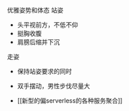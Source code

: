 优雅姿势和体态
站姿
- 头平视前方，不低不仰
- 挺胸收腹
- 肩膀后缩并下沉

走姿
- 保持站姿要求的同时
- 双手摆动，男性步伐尽量大


- [[新型的偏serverless的各种服务聚合]]